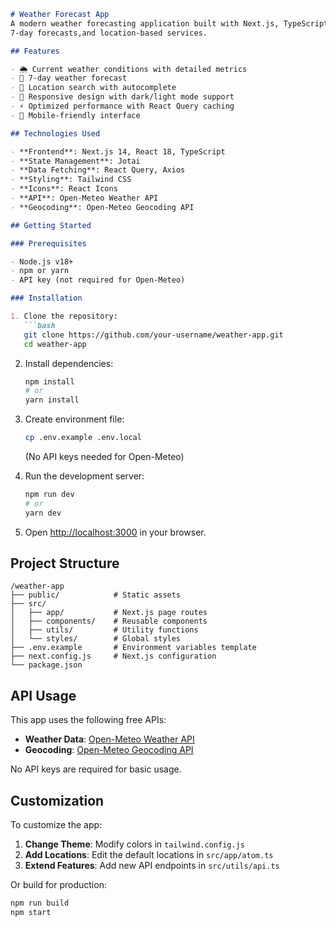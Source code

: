 
```markdown
# Weather Forecast App
A modern weather forecasting application built with Next.js, TypeScript, and Open-Meteo API, featuring real-time weather data
7-day forecasts,and location-based services.

## Features

- 🌦️ Current weather conditions with detailed metrics
- 📅 7-day weather forecast
- 📍 Location search with autocomplete
- 🎨 Responsive design with dark/light mode support
- ⚡ Optimized performance with React Query caching
- 📱 Mobile-friendly interface

## Technologies Used

- **Frontend**: Next.js 14, React 18, TypeScript
- **State Management**: Jotai
- **Data Fetching**: React Query, Axios
- **Styling**: Tailwind CSS
- **Icons**: React Icons
- **API**: Open-Meteo Weather API
- **Geocoding**: Open-Meteo Geocoding API

## Getting Started

### Prerequisites

- Node.js v18+
- npm or yarn
- API key (not required for Open-Meteo)

### Installation

1. Clone the repository:
   ```bash
   git clone https://github.com/your-username/weather-app.git
   cd weather-app
   ```

2. Install dependencies:
   ```bash
   npm install
   # or
   yarn install
   ```

3. Create environment file:
   ```bash
   cp .env.example .env.local
   ```
   (No API keys needed for Open-Meteo)

4. Run the development server:
   ```bash
   npm run dev
   # or
   yarn dev
   ```

5. Open [http://localhost:3000](http://localhost:3000) in your browser.

## Project Structure

```
/weather-app
├── public/            # Static assets
├── src/
│   ├── app/           # Next.js page routes
│   ├── components/    # Reusable components
│   ├── utils/         # Utility functions
│   └── styles/        # Global styles
├── .env.example       # Environment variables template
├── next.config.js     # Next.js configuration
└── package.json
```

## API Usage

This app uses the following free APIs:

- **Weather Data**: [Open-Meteo Weather API](https://open-meteo.com/)
- **Geocoding**: [Open-Meteo Geocoding API](https://open-meteo.com/en/docs/geocoding-api)

No API keys are required for basic usage.

## Customization

To customize the app:

1. **Change Theme**: Modify colors in `tailwind.config.js`
2. **Add Locations**: Edit the default locations in `src/app/atom.ts`
3. **Extend Features**: Add new API endpoints in `src/utils/api.ts`


Or build for production:
```bash
npm run build
npm start
